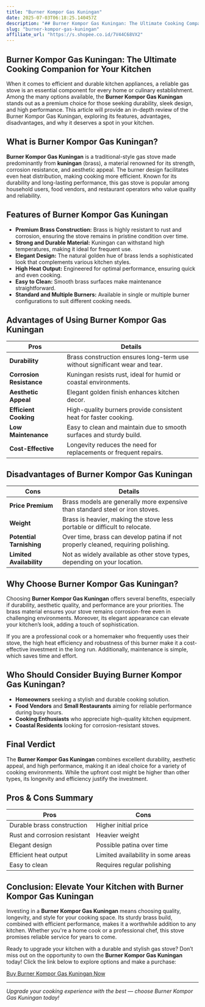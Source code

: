 ```yaml
---
title: "Burner Kompor Gas Kuningan"
date: 2025-07-03T06:18:25.140457Z
description: "## Burner Kompor Gas Kuningan: The Ultimate Cooking Companion for Your Kitchen..."
slug: "burner-kompor-gas-kuningan"
affiliate_url: "https://s.shopee.co.id/7V44C68VX2"
---
```

## Burner Kompor Gas Kuningan: The Ultimate Cooking Companion for Your Kitchen

When it comes to efficient and durable kitchen appliances, a reliable gas stove is an essential component for every home or culinary establishment. Among the many options available, the **Burner Kompor Gas Kuningan** stands out as a premium choice for those seeking durability, sleek design, and high performance. This article will provide an in-depth review of the Burner Kompor Gas Kuningan, exploring its features, advantages, disadvantages, and why it deserves a spot in your kitchen.

## What is Burner Kompor Gas Kuningan?

**Burner Kompor Gas Kuningan** is a traditional-style gas stove made predominantly from **kuningan** (brass), a material renowned for its strength, corrosion resistance, and aesthetic appeal. The burner design facilitates even heat distribution, making cooking more efficient. Known for its durability and long-lasting performance, this gas stove is popular among household users, food vendors, and restaurant operators who value quality and reliability.

## Features of Burner Kompor Gas Kuningan

- **Premium Brass Construction:** Brass is highly resistant to rust and corrosion, ensuring the stove remains in pristine condition over time.
- **Strong and Durable Material:** Kuningan can withstand high temperatures, making it ideal for frequent use.
- **Elegant Design:** The natural golden hue of brass lends a sophisticated look that complements various kitchen styles.
- **High Heat Output:** Engineered for optimal performance, ensuring quick and even cooking.
- **Easy to Clean:** Smooth brass surfaces make maintenance straightforward.
- **Standard and Multiple Burners:** Available in single or multiple burner configurations to suit different cooking needs.

## Advantages of Using Burner Kompor Gas Kuningan

| **Pros** | **Details** |
|------------|--------------|
| **Durability** | Brass construction ensures long-term use without significant wear and tear. |
| **Corrosion Resistance** | Kuningan resists rust, ideal for humid or coastal environments. |
| **Aesthetic Appeal** | Elegant golden finish enhances kitchen decor. |
| **Efficient Cooking** | High-quality burners provide consistent heat for faster cooking. |
| **Low Maintenance** | Easy to clean and maintain due to smooth surfaces and sturdy build. |
| **Cost-Effective** | Longevity reduces the need for replacements or frequent repairs. |

## Disadvantages of Burner Kompor Gas Kuningan

| **Cons** | **Details** |
|------------------|--------------|
| **Price Premium** | Brass models are generally more expensive than standard steel or iron stoves. |
| **Weight** | Brass is heavier, making the stove less portable or difficult to relocate. |
| **Potential Tarnishing** | Over time, brass can develop patina if not properly cleaned, requiring polishing. |
| **Limited Availability** | Not as widely available as other stove types, depending on your location. |

## Why Choose Burner Kompor Gas Kuningan?

Choosing **Burner Kompor Gas Kuningan** offers several benefits, especially if durability, aesthetic quality, and performance are your priorities. The brass material ensures your stove remains corrosion-free even in challenging environments. Moreover, its elegant appearance can elevate your kitchen’s look, adding a touch of sophistication.

If you are a professional cook or a homemaker who frequently uses their stove, the high heat efficiency and robustness of this burner make it a cost-effective investment in the long run. Additionally, maintenance is simple, which saves time and effort.

## Who Should Consider Buying Burner Kompor Gas Kuningan?

- **Homeowners** seeking a stylish and durable cooking solution.
- **Food Vendors** and **Small Restaurants** aiming for reliable performance during busy hours.
- **Cooking Enthusiasts** who appreciate high-quality kitchen equipment.
- **Coastal Residents** looking for corrosion-resistant stoves.

## Final Verdict

The **Burner Kompor Gas Kuningan** combines excellent durability, aesthetic appeal, and high performance, making it an ideal choice for a variety of cooking environments. While the upfront cost might be higher than other types, its longevity and efficiency justify the investment.

## Pros & Cons Summary

| **Pros** | **Cons** |
|------------|--------------|
| Durable brass construction | Higher initial price |
| Rust and corrosion resistant | Heavier weight |
| Elegant design | Possible patina over time |
| Efficient heat output | Limited availability in some areas |
| Easy to clean | Requires regular polishing |

## Conclusion: Elevate Your Kitchen with Burner Kompor Gas Kuningan

Investing in a **Burner Kompor Gas Kuningan** means choosing quality, longevity, and style for your cooking space. Its sturdy brass build, combined with efficient performance, makes it a worthwhile addition to any kitchen. Whether you're a home cook or a professional chef, this stove promises reliable service for years to come.

Ready to upgrade your kitchen with a durable and stylish gas stove? Don’t miss out on the opportunity to own the **Burner Kompor Gas Kuningan** today! Click the link below to explore options and make a purchase:

[Buy Burner Kompor Gas Kuningan Now](https://s.shopee.co.id/7V44C68VX2)

---

*Upgrade your cooking experience with the best — choose Burner Kompor Gas Kuningan today!*